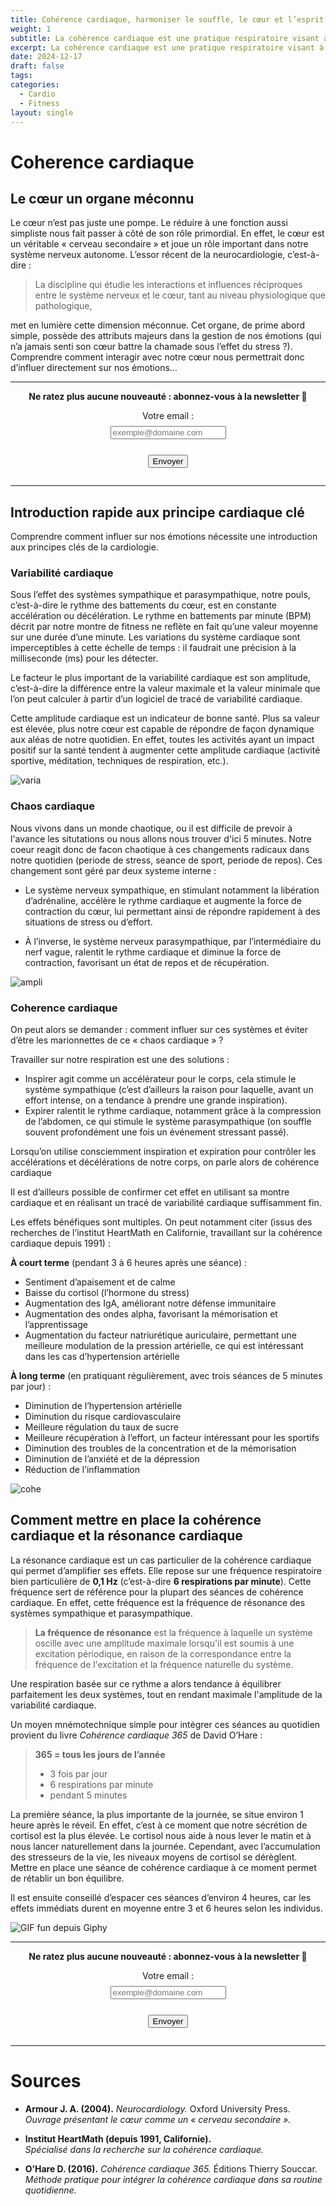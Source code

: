 ```yaml
---
title: Cohérence cardiaque, harmoniser le souffle, le cœur et l’esprit
weight: 1
subtitle: La cohérence cardiaque est une pratique respiratoire visant à harmoniser le rythme du cœur avec le système nerveux. Grâce à des exercices simples et réguliers, elle permet de réduire le stress, d’améliorer l’équilibre émotionnel et de favoriser un meilleur état de santé global, tant sur le plan physique que mental.
excerpt: La cohérence cardiaque est une pratique respiratoire visant à harmoniser le rythme du cœur avec le système nerveux. Grâce à des exercices simples et réguliers, elle permet de réduire le stress, d’améliorer l’équilibre émotionnel et de favoriser un meilleur état de santé global, tant sur le plan physique que mental.
date: 2024-12-17
draft: false
tags: 
categories:
  - Cardio
  - Fitness
layout: single
---
```


# Coherence cardiaque

## Le cœur un organe méconnu

Le cœur n’est pas juste une pompe. Le réduire à une fonction aussi simpliste nous fait passer à côté de son rôle primordial. En effet, le cœur est un véritable « cerveau secondaire » et joue un rôle important dans notre système nerveux autonome. L’essor récent de la neurocardiologie, c’est-à-dire :

> La discipline qui étudie les interactions et influences réciproques entre le système nerveux et le cœur, tant au niveau physiologique que pathologique,

met en lumière cette dimension méconnue. Cet organe, de prime abord simple, possède des attributs majeurs dans la gestion de nos émotions (qui n’a jamais senti son cœur battre la chamade sous l’effet du stress ?). Comprendre comment interagir avec notre cœur nous permettrait donc d’influer directement sur nos émotions…

---

<div style="text-align: center;">

**Ne ratez plus aucune nouveauté : abonnez-vous à la newsletter 👋**

<form action="https://formspree.io/f/xwpkgwjd" method="POST" style="display:inline-block;">
  <label for="email" style="display:block; margin-bottom:0.5rem;">Votre email :</label>
  <input type="email" name="email" id="email" placeholder="exemple@domaine.com" required style="margin-bottom:0.5rem;"><br><br>
  <button type="submit">Envoyer</button>
</form>

</div>

---

## Introduction rapide aux principe cardiaque clé

Comprendre comment influer sur nos émotions nécessite une introduction aux principes clés de la cardiologie.
### Variabilité cardiaque
Sous l’effet des systèmes sympathique et parasympathique, notre pouls, c’est-à-dire le rythme des battements du cœur, est en constante accélération ou décélération. Le rythme en battements par minute (BPM) décrit par notre montre de fitness ne reflète en fait qu’une valeur moyenne sur une durée d’une minute. Les variations du système cardiaque sont imperceptibles à cette échelle de temps : il faudrait une précision à la milliseconde (ms) pour les détecter.

Le facteur le plus important de la variabilité cardiaque est son amplitude, c’est-à-dire la différence entre la valeur maximale et la valeur minimale que l’on peut calculer à partir d’un logiciel de tracé de variabilité cardiaque.

Cette amplitude cardiaque est un indicateur de bonne santé. Plus sa valeur est élevée, plus notre cœur est capable de répondre de façon dynamique aux aléas de notre quotidien. En effet, toutes les activités ayant un impact positif sur la santé tendent à augmenter cette amplitude cardiaque (activité sportive, méditation, techniques de respiration, etc.).

![varia](varia.jpg)

### Chaos cardiaque

Nous vivons dans un monde chaotique, ou il est difficile de prevoir à l'avance les situtations ou nous allons nous trouver d'ici 5 minutes. Notre coeur reagit donc de facon chaotique à ces changements radicaux dans notre quotidien (periode de stress, seance de sport, periode de repos). Ces changement sont géré par deux systeme interne : 
- Le système nerveux sympathique, en stimulant notamment la libération d’adrénaline, accélère le rythme cardiaque et augmente la force de contraction du cœur, lui permettant ainsi de répondre rapidement à des situations de stress ou d’effort.

- À l’inverse, le système nerveux parasympathique, par l’intermédiaire du nerf vague, ralentit le rythme cardiaque et diminue la force de contraction, favorisant un état de repos et de récupération.

![ampli](ampltiude.jpg)

### Coherence cardiaque

On peut alors se demander : comment influer sur ces systèmes et éviter d’être les marionnettes de ce « chaos cardiaque » ?

Travailler sur notre respiration est une des solutions :

- Inspirer agit comme un accélérateur pour le corps, cela stimule le système sympathique (c’est d’ailleurs la raison pour laquelle, avant un effort intense, on a tendance à prendre une grande inspiration).
- Expirer ralentit le rythme cardiaque, notamment grâce à la compression de l’abdomen, ce qui stimule le système parasympathique (on souffle souvent profondément une fois un événement stressant passé).

Lorsqu’on utilise consciemment inspiration et expiration pour contrôler les accélérations et décélérations de notre corps, on parle alors de cohérence cardiaque 

Il est d’ailleurs possible de confirmer cet effet en utilisant sa montre cardiaque et en réalisant un tracé de variabilité cardiaque suffisamment fin.


Les effets bénéfiques sont multiples. On peut notamment citer (issus des recherches de l’institut HeartMath en Californie, travaillant sur la cohérence cardiaque depuis 1991) :

**À court terme** (pendant 3 à 6 heures après une séance) :  
- Sentiment d’apaisement et de calme  
- Baisse du cortisol (l’hormone du stress)  
- Augmentation des IgA, améliorant notre défense immunitaire  
- Augmentation des ondes alpha, favorisant la mémorisation et l’apprentissage  
- Augmentation du facteur natriurétique auriculaire, permettant une meilleure modulation de la pression artérielle, ce qui est intéressant dans les cas d’hypertension artérielle  

**À long terme** (en pratiquant régulièrement, avec trois séances de 5 minutes par jour) :  
- Diminution de l’hypertension artérielle  
- Diminution du risque cardiovasculaire  
- Meilleure régulation du taux de sucre  
- Meilleure récupération à l’effort, un facteur intéressant pour les sportifs  
- Diminution des troubles de la concentration et de la mémorisation  
- Diminution de l’anxiété et de la dépression  
- Réduction de l’inflammation

![cohe](coherence.jpg)


## Comment mettre en place la cohérence cardiaque et la résonance cardiaque

La résonance cardiaque est un cas particulier de la cohérence cardiaque qui permet d’amplifier ses effets. Elle repose sur une fréquence respiratoire bien particulière de **0,1 Hz** (c’est-à-dire **6 respirations par minute**). Cette fréquence sert de référence pour la plupart des séances de cohérence cardiaque. En effet, cette fréquence est la fréquence de résonance des systèmes sympathique et parasympathique. 

> **La fréquence de résonance** est la fréquence à laquelle un système oscille avec une amplitude maximale lorsqu'il est soumis à une excitation périodique, en raison de la correspondance entre la fréquence de l'excitation et la fréquence naturelle du système.

Une respiration basée sur ce rythme a alors tendance à équilibrer parfaitement les deux systèmes, tout en rendant maximale l'amplitude de la variabilité cardiaque.

Un moyen mnémotechnique simple pour intégrer ces séances au quotidien provient du livre *Cohérence cardiaque 365* de David O’Hare :

> **365 = tous les jours de l’année**  
>  - 3 fois par jour  
>  - 6 respirations par minute  
>  - pendant 5 minutes

La première séance, la plus importante de la journée, se situe environ 1 heure après le réveil. En effet, c’est à ce moment que notre sécrétion de cortisol est la plus élevée. Le cortisol nous aide à nous lever le matin et à nous lancer naturellement dans la journée. Cependant, avec l’accumulation des stresseurs de la vie, les niveaux moyens de cortisol se dérèglent. Mettre en place une séance de cohérence cardiaque à ce moment permet de rétablir un bon équilibre.

Il est ensuite conseillé d’espacer ces séances d’environ 4 heures, car les effets immédiats durent en moyenne entre 3 et 6 heures selon les individus.

![GIF fun depuis Giphy](https://media3.giphy.com/media/v1.Y2lkPTc5MGI3NjExcjdha3hqZ2Y2Z3Nib3VyZ2tjZHFzZnMxNDIzZDU0ZmNzZWwwNW83OCZlcD12MV9pbnRlcm5hbF9naWZfYnlfaWQmY3Q9Zw/Ry1MOAeAYXvRVQLPw3/giphy.webp)

---

<div style="text-align: center;">

**Ne ratez plus aucune nouveauté : abonnez-vous à la newsletter 👋**

<form action="https://formspree.io/f/xwpkgwjd" method="POST" style="display:inline-block;">
  <label for="email" style="display:block; margin-bottom:0.5rem;">Votre email :</label>
  <input type="email" name="email" id="email" placeholder="exemple@domaine.com" required style="margin-bottom:0.5rem;"><br><br>
  <button type="submit">Envoyer</button>
</form>

</div>

---


# Sources

- **Armour J. A. (2004).** *Neurocardiology.* Oxford University Press.  
  *Ouvrage présentant le cœur comme un « cerveau secondaire ».*

- **Institut HeartMath (depuis 1991, Californie).**  
  *Spécialisé dans la recherche sur la cohérence cardiaque.*

- **O’Hare D. (2016).** *Cohérence cardiaque 365.* Éditions Thierry Souccar.  
  *Méthode pratique pour intégrer la cohérence cardiaque dans sa routine quotidienne.*







